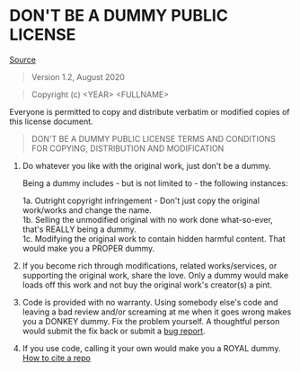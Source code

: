 # DON'T BE A DUMMY PUBLIC LICENSE

[Source](https://github.com/thetechrobo/dbad-clean)

> Version 1.2, August 2020

> Copyright (c) \<YEAR\> \<FULLNAME\>
 
 Everyone is permitted to copy and distribute verbatim or modified copies of this license document.

> DON'T BE A DUMMY PUBLIC LICENSE
> TERMS AND CONDITIONS FOR COPYING, DISTRIBUTION AND MODIFICATION

 1. Do whatever you like with the original work, just don't be a dummy.

     Being a dummy includes - but is not limited to - the following instances:

	 1a. Outright copyright infringement - Don't just copy the original work/works and change the name.  
	 1b. Selling the unmodified original with no work done what-so-ever, that's REALLY being a dummy.  
	 1c. Modifying the original work to contain hidden harmful content. That would make you a PROPER dummy.  

 2. If you become rich through modifications, related works/services, or supporting the original work,
 share the love. Only a dummy would make loads off this work and not buy the original work's 
 creator(s) a pint.
 
 3. Code is provided with no warranty. Using somebody else's code and leaving a bad review and/or screaming at me when it goes wrong makes 
 you a DONKEY dummy. Fix the problem yourself. A thoughtful person would submit the fix back or submit a [bug report](https://www.chiark.greenend.org.uk/~sgtatham/bugs.html).

4. If you use code, calling it your own would make you a ROYAL dummy. [How to cite a repo](https://academia.stackexchange.com/questions/14010/how-do-you-cite-a-github-repository)

